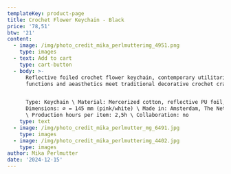 ```yaml
---
templateKey: product-page
title: Crochet Flower Keychain - Black
price: '78,51'
btw: '21'
content:
  - image: /img/photo_credit_mika_perlmutterimg_4951.png
    type: images
  - text: Add to cart
    type: cart-button
  - body: >-
      Reflective foiled crochet flower keychain, contemporary utilitarian
      functions and aeasthetics meet traditional decorative crochet crafts.


      Type: Keychain \ Material: Mercerized cotton, reflective PU foil, metal \
      Dimensions: ⌀ = 145 mm (pink/white) \ Made in: Amsterdam, The Netherlands
      \ Production hours per item: 2,5h \ Collaboration: no
    type: text
  - image: /img/photo_credit_mika_perlmutter_mg_6491.jpg
    type: images
  - image: /img/photo_credit_mika_perlmutterimg_4402.jpg
    type: images
author: Mika Perlmutter
date: '2024-12-15'
---
```


